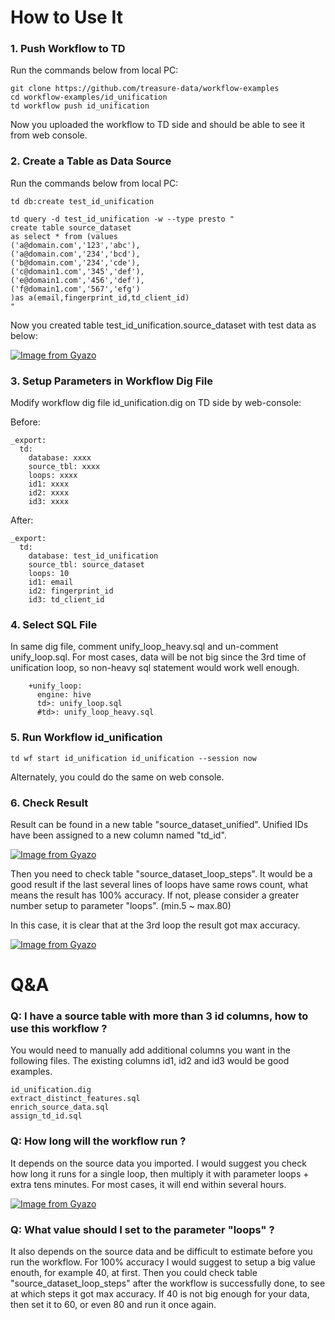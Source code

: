 # How to Use It 

### 1. Push Workflow to TD 

Run the commands below from local PC:

```
git clone https://github.com/treasure-data/workflow-examples
cd workflow-examples/id_unification
td workflow push id_unification
```
Now you uploaded the workflow to TD side and should be able to see it from web console.

### 2. Create a Table as Data Source 

Run the commands below from local PC:

```
td db:create test_id_unification

td query -d test_id_unification -w --type presto "
create table source_dataset 
as select * from (values
('a@domain.com','123','abc'),
('a@domain.com','234','bcd'),
('b@domain.com','234','cde'),
('c@domain1.com','345','def'),
('e@domain1.com','456','def'),
('f@domain1.com','567','efg')
)as a(email,fingerprint_id,td_client_id)
"
```
Now you created table test_id_unification.source_dataset with test data as below:

[![Image from Gyazo](https://t.gyazo.com/teams/treasure-data/c291b080e30f56ebf3b32795126e7f12.png)](https://treasure-data.gyazo.com/c291b080e30f56ebf3b32795126e7f12)

### 3. Setup Parameters in Workflow Dig File

Modify workflow dig file id_unification.dig on TD side by web-console:

Before:

```
_export:
  td:
    database: xxxx
    source_tbl: xxxx
    loops: xxxx
    id1: xxxx
    id2: xxxx
    id3: xxxx
```
After:

```
_export:
  td:
    database: test_id_unification
    source_tbl: source_dataset
    loops: 10
    id1: email
    id2: fingerprint_id
    id3: td_client_id
```

### 4. Select SQL File

In same dig file, comment unify_loop_heavy.sql and un-comment unify_loop.sql. For most cases, data will be not big since the 3rd time of unification loop, so non-heavy sql statement would work well enough.

```
    +unify_loop:
      engine: hive
      td>: unify_loop.sql
      #td>: unify_loop_heavy.sql
```

### 5. Run Workflow id_unification

```
td wf start id_unification id_unification --session now
```
Alternately, you could do the same on web console.

### 6. Check Result 

Result can be found in a new table "source_dataset_unified". Unified IDs have been assigned to a new column named "td_id".

[![Image from Gyazo](https://t.gyazo.com/teams/treasure-data/ae9ef1725c495fa737000d08bf4b6cf2.png)](https://treasure-data.gyazo.com/ae9ef1725c495fa737000d08bf4b6cf2)

Then you need to check table "source_dataset_loop_steps". It would be a good result if the last several lines of loops have same rows count, what means the result has 100% accuracy. If not, please consider a greater number setup to parameter "loops". (min.5 ~ max.80)

In this case, it is clear that at the 3rd loop the result got max accuracy.

[![Image from Gyazo](https://t.gyazo.com/teams/treasure-data/f931cc76c1b7abb9464079befda69975.png)](https://treasure-data.gyazo.com/f931cc76c1b7abb9464079befda69975)




# Q&A


### Q: I have a source table with more than 3 id columns, how to use this workflow ?

You would need to manually add additional columns you want in the following files. The existing columns id1, id2 and id3 would be good examples.

```
id_unification.dig
extract_distinct_features.sql
enrich_source_data.sql
assign_td_id.sql
```

### Q: How long will the workflow run ?

It depends on the source data you imported. I would suggest you check how long it runs for a single loop, then multiply it with parameter loops + extra tens minutes. For most cases, it will end within several hours.

[![Image from Gyazo](https://t.gyazo.com/teams/treasure-data/4c9c6c08ed7240b3b79aaab9022e8bc4.png)](https://treasure-data.gyazo.com/4c9c6c08ed7240b3b79aaab9022e8bc4)


### Q: What value should I set to the parameter "loops" ?

It also depends on the source data and be difficult to estimate before you run the workflow. For 100% accuracy I would suggest to setup a big value enouth, for example 40, at first. Then you could check table "source_dataset_loop_steps" after the workflow is successfully done, to see at which steps it got max accuracy. If 40 is not big enough for your data, then set it to 60, or even 80 and run it once again.
